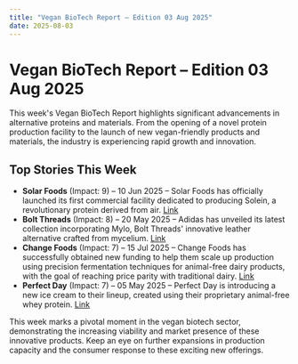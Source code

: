 ```yaml
---
title: "Vegan BioTech Report – Edition 03 Aug 2025"
date: 2025-08-03
---
```


# Vegan BioTech Report – Edition 03 Aug 2025

This week's Vegan BioTech Report highlights significant advancements in alternative proteins and materials. From the opening of a novel protein production facility to the launch of new vegan-friendly products and materials, the industry is experiencing rapid growth and innovation.

## Top Stories This Week

*   **Solar Foods** (Impact: 9) – 10 Jun 2025 – Solar Foods has officially launched its first commercial facility dedicated to producing Solein, a revolutionary protein derived from air. [Link](https://www.google.com/search?q=Solar+Foods+Solein+commercial+facility)
*   **Bolt Threads** (Impact: 8) – 20 May 2025 – Adidas has unveiled its latest collection incorporating Mylo, Bolt Threads' innovative leather alternative crafted from mycelium. [Link](https://www.google.com/search?q=Bolt+Threads+Mylo+Adidas+collection)
*   **Change Foods** (Impact: 7) – 15 Jul 2025 – Change Foods has successfully obtained new funding to help them scale up production using precision fermentation techniques for animal-free dairy products, with the goal of reaching price parity with traditional dairy. [Link](https://www.google.com/search?q=Change+Foods+animal-free+dairy+funding)
*   **Perfect Day** (Impact: 7) – 05 May 2025 – Perfect Day is introducing a new ice cream to their lineup, created using their proprietary animal-free whey protein. [Link](https://www.google.com/search?q=Perfect+Day+new+ice_cream_launch)

This week marks a pivotal moment in the vegan biotech sector, demonstrating the increasing viability and market presence of these innovative products. Keep an eye on further expansions in production capacity and the consumer response to these exciting new offerings.
